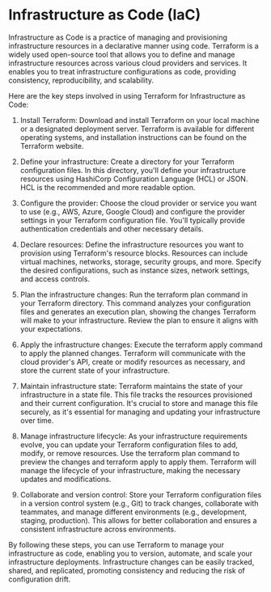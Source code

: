 # Infrastructure as Code (IaC)
Infrastructure as Code is a practice of managing and provisioning infrastructure resources in a declarative manner using code. Terraform is a widely used open-source tool that allows you to define and manage infrastructure resources across various cloud providers and services. It enables you to treat infrastructure configurations as code, providing consistency, reproducibility, and scalability.

Here are the key steps involved in using Terraform for Infrastructure as Code:

1.  Install Terraform: Download and install Terraform on your local machine or a designated deployment server. Terraform is available for different operating systems, and installation instructions can be found on the Terraform website.

2.  Define your infrastructure: Create a directory for your Terraform configuration files. In this directory, you'll define your infrastructure resources using HashiCorp Configuration Language (HCL) or JSON. HCL is the recommended and more readable option.

3.  Configure the provider: Choose the cloud provider or service you want to use (e.g., AWS, Azure, Google Cloud) and configure the provider settings in your Terraform configuration file. You'll typically provide authentication credentials and other necessary details.

4.  Declare resources: Define the infrastructure resources you want to provision using Terraform's resource blocks. Resources can include virtual machines, networks, storage, security groups, and more. Specify the desired configurations, such as instance sizes, network settings, and access controls.

5.  Plan the infrastructure changes: Run the terraform plan command in your Terraform directory. This command analyzes your configuration files and generates an execution plan, showing the changes Terraform will make to your infrastructure. Review the plan to ensure it aligns with your expectations.

6.  Apply the infrastructure changes: Execute the terraform apply command to apply the planned changes. Terraform will communicate with the cloud provider's API, create or modify resources as necessary, and store the current state of your infrastructure.

7.  Maintain infrastructure state: Terraform maintains the state of your infrastructure in a state file. This file tracks the resources provisioned and their current configuration. It's crucial to store and manage this file securely, as it's essential for managing and updating your infrastructure over time.

8.  Manage infrastructure lifecycle: As your infrastructure requirements evolve, you can update your Terraform configuration files to add, modify, or remove resources. Use the terraform plan command to preview the changes and terraform apply to apply them. Terraform will manage the lifecycle of your infrastructure, making the necessary updates and modifications.

9.  Collaborate and version control: Store your Terraform configuration files in a version control system (e.g., Git) to track changes, collaborate with teammates, and manage different environments (e.g., development, staging, production). This allows for better collaboration and ensures a consistent infrastructure across environments.

By following these steps, you can use Terraform to manage your infrastructure as code, enabling you to version, automate, and scale your infrastructure deployments. Infrastructure changes can be easily tracked, shared, and replicated, promoting consistency and reducing the risk of configuration drift.
